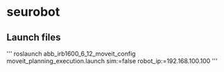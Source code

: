 # seurobot





## Launch files

'''
roslaunch abb_irb1600_6_12_moveit_config moveit_planning_execution.launch sim:=false robot_ip:=192.168.100.100
'''
